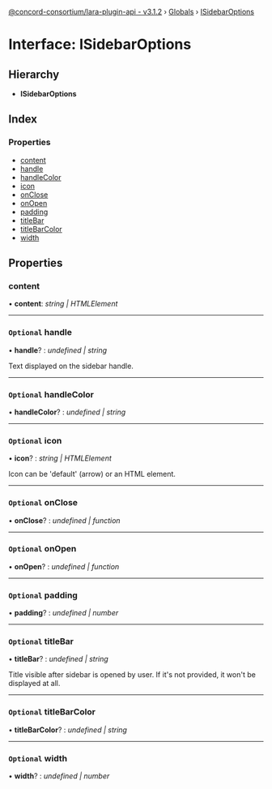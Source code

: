 [@concord-consortium/lara-plugin-api - v3.1.2](../README.md) › [Globals](../globals.md) › [ISidebarOptions](isidebaroptions.md)

# Interface: ISidebarOptions

## Hierarchy

* **ISidebarOptions**

## Index

### Properties

* [content](isidebaroptions.md#content)
* [handle](isidebaroptions.md#optional-handle)
* [handleColor](isidebaroptions.md#optional-handlecolor)
* [icon](isidebaroptions.md#optional-icon)
* [onClose](isidebaroptions.md#optional-onclose)
* [onOpen](isidebaroptions.md#optional-onopen)
* [padding](isidebaroptions.md#optional-padding)
* [titleBar](isidebaroptions.md#optional-titlebar)
* [titleBarColor](isidebaroptions.md#optional-titlebarcolor)
* [width](isidebaroptions.md#optional-width)

## Properties

###  content

• **content**: *string | HTMLElement*

___

### `Optional` handle

• **handle**? : *undefined | string*

Text displayed on the sidebar handle.

___

### `Optional` handleColor

• **handleColor**? : *undefined | string*

___

### `Optional` icon

• **icon**? : *string | HTMLElement*

Icon can be 'default' (arrow) or an HTML element.

___

### `Optional` onClose

• **onClose**? : *undefined | function*

___

### `Optional` onOpen

• **onOpen**? : *undefined | function*

___

### `Optional` padding

• **padding**? : *undefined | number*

___

### `Optional` titleBar

• **titleBar**? : *undefined | string*

Title visible after sidebar is opened by user. If it's not provided, it won't be displayed at all.

___

### `Optional` titleBarColor

• **titleBarColor**? : *undefined | string*

___

### `Optional` width

• **width**? : *undefined | number*
